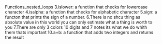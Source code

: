 Functions_nested_loops
3.islower:
a function that checks for lowercase character
4.isalpha:
a function that checks for alphabetic character
5.sign:
a functon that prints the sign of a number.
6.There is no shcu thing as absolute value in this world you can only estimate what a thing is worth to you
7.There are only 3 colors 10 digits and 7 notes its what we do whith them thats important
10.a+b:
a function that adds two integers and returns the result
